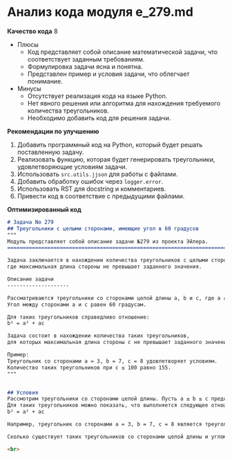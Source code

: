 # Анализ кода модуля e_279.md

**Качество кода**
8
- Плюсы
    -   Код представляет собой описание математической задачи, что соответствует заданным требованиям.
    -   Формулировка задачи ясна и понятна.
    -   Представлен пример и условия задачи, что облегчает понимание.
- Минусы
    -   Отсутствует реализация кода на языке Python.
    -   Нет явного решения или алгоритма для нахождения требуемого количества треугольников.
    -   Необходимо добавить код для решения задачи.

**Рекомендации по улучшению**
1.  Добавить программный код на Python, который будет решать поставленную задачу.
2.  Реализовать функцию, которая будет генерировать треугольники, удовлетворяющие условиям задачи.
3.  Использовать `src.utils.jjson` для работы с файлами.
4.  Добавить обработку ошибок через `logger.error`.
5.  Использовать RST для docstring и комментариев.
6.  Привести код в соответствие с предыдущими файлами.

**Оптимизированный код**
```markdown
# Задача No 279
## Треугольники с целыми сторонами, имеющие угол в 60 градусов
"""
Модуль представляет собой описание задачи №279 из проекта Эйлера.
========================================================================

Задача заключается в нахождении количества треугольников с целыми сторонами и углом в 60 градусов,
где максимальная длина стороны не превышает заданного значения.

Описание задачи
--------------------

Рассматриваются треугольники со сторонами целой длины a, b и c, где a ≤ b ≤ c.
Угол между сторонами a и c равен 60 градусам.

Для таких треугольников справедливо отношение:
b² = a² + ac

Задача состоит в нахождении количества таких треугольников,
для которых максимальная длина стороны c не превышает заданного значения.

Пример:
Треугольник со сторонами a = 3, b = 7, c = 8 удовлетворяет условиям.
Количество таких треугольников при c ≤ 100 равно 155.
"""


## Условия
Рассмотрим треугольники со сторонами целой длины. Пусть a ≤ b ≤ c представляют длины сторон такого треугольника. Кроме того, предположим, что один из углов в треугольнике равен 60 градусам.
Для таких треугольников можно показать, что выполняется следующее отношение:
b² = a² + ac

Например, треугольник со сторонами a = 3, b = 7, c = 8 является треугольником со сторонами целой длины и одним из углов в 60 градусов. Кроме того, если сложить все такие треугольники, для которых максимальная длина стороны c не превышает 100, то их количество будет равно 155.

Сколько существует таких треугольников со сторонами целой длины и углом в 60 градусов, если максимальная длина стороны c не превышает 1 000 000 000?

<br>

```